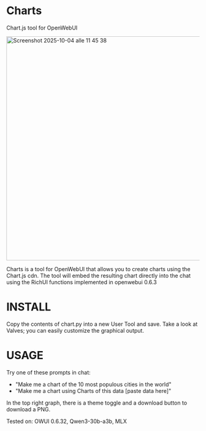 # Charts
Chart.js tool for OpenWebUI

<img width="1065" height="583" alt="Screenshot 2025-10-04 alle 11 45 38" src="https://github.com/user-attachments/assets/86acca0f-462d-4fea-b20b-0cb68c15fe61" />

Charts is a tool for OpenWebUI that allows you to create charts using the Chart.js cdn. The tool will embed the resulting chart directly into the chat using the RichUI functions implemented in openwebui 0.6.3

# INSTALL
Copy the contents of chart.py into a new User Tool and save. Take a look at Valves; you can easily customize the graphical output.

# USAGE
Try one of these prompts in chat:
- "Make me a chart of the 10 most populous cities in the world"
- "Make me a chart using Charts of this data [paste data here]"

In the top right graph, there is a theme toggle and a download button to download a PNG.

Tested on: OWUI 0.6.32, Qwen3-30b-a3b, MLX
